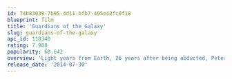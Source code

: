 ```yaml
---
id: 74b83039-7b95-4d11-bfb7-495e42fc0f18
blueprint: film
title: 'Guardians of the Galaxy'
slug: guardians-of-the-galaxy
api_id: 118340
rating: 7.908
popularity: 68.642
overview: 'Light years from Earth, 26 years after being abducted, Peter Quill finds himself the prime target of a manhunt after discovering an orb wanted by Ronan the Accuser.'
release_date: '2014-07-30'
---
```

